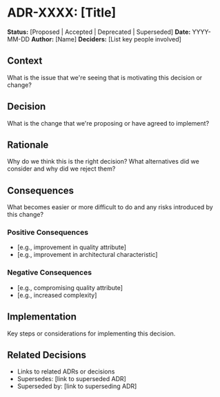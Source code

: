 # ADR-XXXX: [Title]

**Status:** [Proposed | Accepted | Deprecated | Superseded]
**Date:** YYYY-MM-DD
**Author:** [Name]
**Deciders:** [List key people involved]

## Context

What is the issue that we're seeing that is motivating this decision or change?

## Decision

What is the change that we're proposing or have agreed to implement?

## Rationale

Why do we think this is the right decision? What alternatives did we consider and why did we reject them?

## Consequences

What becomes easier or more difficult to do and any risks introduced by this change?

### Positive Consequences
- [e.g., improvement in quality attribute]
- [e.g., improvement in architectural characteristic]

### Negative Consequences
- [e.g., compromising quality attribute]
- [e.g., increased complexity]

## Implementation

Key steps or considerations for implementing this decision.

## Related Decisions

- Links to related ADRs or decisions
- Supersedes: [link to superseded ADR]
- Superseded by: [link to superseding ADR]